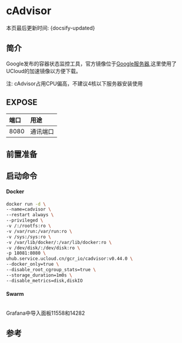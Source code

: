 # cAdvisor

本页最后更新时间: {docsify-updated}

## 简介

Google发布的容器状态监控工具，官方镜像位于[Google服务器](https://gcr.io/cadvisor/cadvisor),这里使用了UCloud的加速镜像以方便下载。

注: cAdvisor占用CPU偏高，不建议4核以下服务器安装使用

## EXPOSE

| 端口 | 用途 |
| :--- | :--- |
| 8080 | 通讯端口 |

## 前置准备



## 启动命令

<!-- tabs:start -->
#### **Docker**
```bash
docker run -d \
--name=cadvisor \
--restart always \
--privileged \
-v /:/rootfs:ro \
-v /var/run:/var/run:ro \
-v /sys:/sys:ro \
-v /var/lib/docker/:/var/lib/docker:ro \
-v /dev/disk/:/dev/disk:ro \
-p 18081:8080 \
uhub.service.ucloud.cn/gcr_io/cadvisor:v0.44.0 \
--docker_only=true \
--disable_root_cgroup_stats=true \
--storage_duration=1m0s \
--disable_metrics=disk,diskIO
```


#### **Swarm**
```bash

```

<!-- tabs:end -->

Grafana中导入面板11558和14282

## 参考

